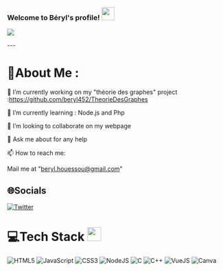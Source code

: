 ﻿<h3 align="left">
  Welcome to Béryl's profile!
  <img src="https://media.giphy.com/media/hvRJCLFzcasrR4ia7z/giphy.gif" width="30">
</h3>
<p align="left">
  <a href="https://github.com/beryl452/beryl452"><img src="https://readme-typing-svg.herokuapp.com/?color=%2336BCF7&center=true&vCenter=true&lines=Hi+%2C+welcome+to+my+Github+page;I+am+Béryl+HOUESSOU;I+am+a+High+school+student;"></a>
</p>
---
<div align="left">
 
# 💫About Me :
🔭 I’m currently working on my "théorie des graphes" project :https://github.com/beryl452/TheorieDesGraphes
  
🌱 I’m currently learning : Node.js and Php

  👯 I’m looking to collaborate on my webpage

  💬 Ask me about for any help

  📫 How to reach me:  
  
  Mail me at "beryl.houessou@gmail.com" 


## 🌐Socials
[![Twitter](https://img.shields.io/twitter/url?style=social&url=https%3A%2F%2Fshields.io)](https://twitter.com/Bryl_07) 

# 💻Tech Stack <img src = "https://media2.giphy.com/media/QssGEmpkyEOhBCb7e1/giphy.gif?cid=ecf05e47a0n3gi1bfqntqmob8g9aid1oyj2wr3ds3mg700bl&rid=giphy.gif" width = 32px> 
![HTML5](https://img.shields.io/badge/html5-%23E34F26.svg?style=for-the-badge&logo=html5&logoColor=white) ![JavaScript](https://img.shields.io/badge/javascript-%23323330.svg?style=for-the-badge&logo=javascript&logoColor=%23F7DF1E) ![CSS3](https://img.shields.io/badge/css3-%231572B6.svg?style=for-the-badge&logo=css3&logoColor=white)  ![NodeJS](https://img.shields.io/badge/node.js-6DA55F?style=for-the-badge&logo=node.js&logoColor=white) ![C](https://img.shields.io/badge/C-%2300C4CC.svg?style=for-the-badge&logo=C&logoColor=white) ![C++](https://img.shields.io/badge/C++-%2300C4CC.svg?style=for-the-badge&logo=C++&logoColor=white) ![VueJS](https://img.shields.io/badge/vue.js-%2300C4CC.svg?style=for-the-badge&logo=vue.js&logoColor=white) ![Canva](https://img.shields.io/badge/Canva-%2300C4CC.svg?style=for-the-badge&logo=Canva&logoColor=white) 
</div>
